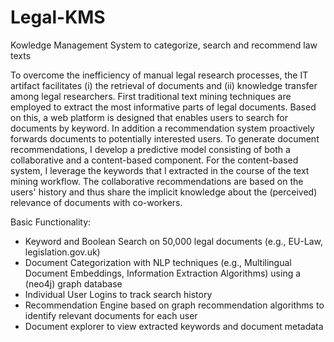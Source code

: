 # Legal-KMS
Kowledge Management System to categorize, search and recommend law texts

To overcome the inefficiency of manual legal research processes, the IT artifact facilitates (i) the retrieval of
documents and (ii) knowledge transfer among legal researchers. First traditional text mining techniques are employed to extract
the most informative parts of legal documents. Based on this, a web platform is designed that enables users to search for documents
by keyword. In addition a recommendation system proactively forwards documents to potentially interested users. To generate document
recommendations, I develop a predictive model consisting of both a collaborative and a content-based component.
For the content-based system, I leverage the keywords that I extracted in the course of the text mining workflow.
The collaborative recommendations are based on the users' history and thus share the implicit knowledge about the (perceived)
relevance of documents with co-workers.

Basic Functionality:
- Keyword and Boolean Search on 50,000 legal documents (e.g., EU-Law, legislation.gov.uk)
- Document Categorization with NLP techniques (e.g., Multilingual Document Embeddings, Information Extraction Algorithms) using a (neo4j) graph database
- Individual User Logins to track search history 
- Recommendation Engine based on graph recommendation algorithms to identify relevant documents for each user
- Document explorer to view extracted keywords and document metadata
